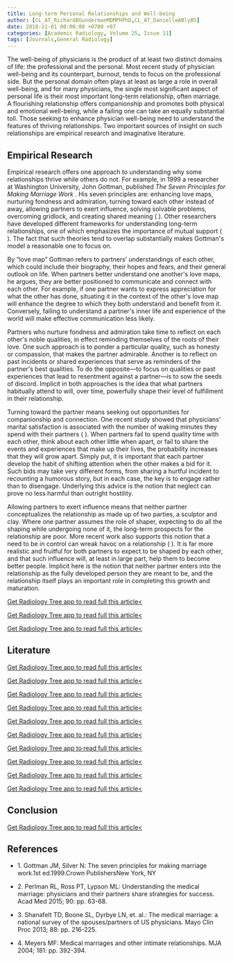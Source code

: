 ```yaml
---
title: Long-term Personal Relationships and Well-being
author: [CL_AT_RichardBGundermanMDMPHPhD,CL_AT_DanielleABlyBS]
date: 2018-11-01 00:00:00 +0700 +07
categories: [Academic Radiology, Volume 25, Issue 11]
tags: [Journals,General Radiology]
---
```

The well-being of physicians is the product of at least two distinct domains of life: the professional and the personal. Most recent study of physician well-being and its counterpart, burnout, tends to focus on the professional side. But the personal domain often plays at least as large a role in overall well-being, and for many physicians, the single most significant aspect of personal life is their most important long-term relationship, often marriage. A flourishing relationship offers companionship and promotes both physical and emotional well-being, while a failing one can take an equally substantial toll. Those seeking to enhance physician well-being need to understand the features of thriving relationships. Two important sources of insight on such relationships are empirical research and imaginative literature.

## Empirical Research

Empirical research offers one approach to understanding why some relationships thrive while others do not. For example, in 1999 a researcher at Washington University, John Gottman, published _The Seven Principles for Making Marriage Work_ . His seven principles are: enhancing love maps, nurturing fondness and admiration, turning toward each other instead of away, allowing partners to exert influence, solving solvable problems, overcoming gridlock, and creating shared meaning ( ). Other researchers have developed different frameworks for understanding long-term relationships, one of which emphasizes the importance of mutual support ( ). The fact that such theories tend to overlap substantially makes Gottman's model a reasonable one to focus on.

By “love map” Gottman refers to partners’ understandings of each other, which could include their biography, their hopes and fears, and their general outlook on life. When partners better understand one another's love maps, he argues, they are better positioned to communicate and connect with each other. For example, if one partner wants to express appreciation for what the other has done, situating it in the context of the other's love map will enhance the degree to which they both understand and benefit from it. Conversely, failing to understand a partner's inner life and experience of the world will make effective communication less likely.

Partners who nurture fondness and admiration take time to reflect on each other's noble qualities, in effect reminding themselves of the roots of their love. One such approach is to ponder a particular quality, such as honesty or compassion, that makes the partner admirable. Another is to reflect on past incidents or shared experiences that serve as reminders of the partner's best qualities. To do the opposite—to focus on qualities or past experiences that lead to resentment against a partner—is to sow the seeds of discord. Implicit in both approaches is the idea that what partners habitually attend to will, over time, powerfully shape their level of fulfillment in their relationship.

Turning toward the partner means seeking out opportunities for companionship and connection. One recent study showed that physicians’ marital satisfaction is associated with the number of waking minutes they spend with their partners ( ). When partners fail to spend quality time with each other, think about each other little when apart, or fail to share the events and experiences that make up their lives, the probability increases that they will grow apart. Simply put, it is important that each partner develop the habit of shifting attention when the other makes a bid for it. Such bids may take very different forms, from sharing a hurtful incident to recounting a humorous story, but in each case, the key is to engage rather than to disengage. Underlying this advice is the notion that neglect can prove no less harmful than outright hostility.

Allowing partners to exert influence means that neither partner conceptualizes the relationship as made up of two parties, a sculptor and clay. Where one partner assumes the role of shaper, expecting to do all the shaping while undergoing none of it, the long-term prospects for the relationship are poor. More recent work also supports this notion that a need to be in control can wreak havoc on a relationship ( ). It is far more realistic and fruitful for both partners to expect to be shaped by each other, and that such influence will, at least in large part, help them to become better people. Implicit here is the notion that neither partner enters into the relationship as the fully developed person they are meant to be, and the relationship itself plays an important role in completing this growth and maturation.

[Get Radiology Tree app to read full this article<](https://clinicalpub.com/app)

[Get Radiology Tree app to read full this article<](https://clinicalpub.com/app)

[Get Radiology Tree app to read full this article<](https://clinicalpub.com/app)

## Literature

[Get Radiology Tree app to read full this article<](https://clinicalpub.com/app)

[Get Radiology Tree app to read full this article<](https://clinicalpub.com/app)

[Get Radiology Tree app to read full this article<](https://clinicalpub.com/app)

[Get Radiology Tree app to read full this article<](https://clinicalpub.com/app)

[Get Radiology Tree app to read full this article<](https://clinicalpub.com/app)

[Get Radiology Tree app to read full this article<](https://clinicalpub.com/app)

[Get Radiology Tree app to read full this article<](https://clinicalpub.com/app)

[Get Radiology Tree app to read full this article<](https://clinicalpub.com/app)

[Get Radiology Tree app to read full this article<](https://clinicalpub.com/app)

[Get Radiology Tree app to read full this article<](https://clinicalpub.com/app)

## Conclusion

[Get Radiology Tree app to read full this article<](https://clinicalpub.com/app)

## References

- 1\. Gottman JM, Silver N: The seven principles for making marriage work.1st ed.1999.Crown PublishersNew York, NY


- 2\. Perlman RL, Ross PT, Lypson ML: Understanding the medical marriage: physicians and their partners share strategies for success. Acad Med 2015; 90: pp. 63-68.


- 3\. Shanafelt TD, Boone SL, Dyrbye LN, et. al.: The medical marriage: a national survey of the spouses/partners of US physicians. Mayo Clin Proc 2013; 88: pp. 216-225.


- 4\. Meyers MF: Medical marriages and other intimate relationships. MJA 2004; 181: pp. 392-394.